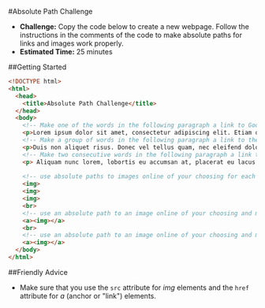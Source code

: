 #Absolute Path Challenge

* **Challenge:** Copy the code below to create a new webpage. Follow the instructions in the comments of the code to make absolute paths for links and images work properly. 
* **Estimated Time:** 25 minutes

##Getting Started

```html
<!DOCTYPE html>
<html>
  <head>
    <title>Absolute Path Challenge</title>
  </head>
  <body>
    <!-- Make one of the words in the following paragraph a link to Google. -->
    <p>Lorem ipsum dolor sit amet, consectetur adipiscing elit. Etiam quis velit quis massa egestas pretium at quis lacus. Integer egestas gravida accumsan. Proin tincidunt odio at felis vehicula vehicula. Vestibulum euismod hendrerit volutpat. Morbi nec velit est, at dictum urna. Aenean vitae dui nulla, at consectetur nunc. Fusce volutpat eleifend volutpat. Vestibulum pellentesque interdum eros id tempus. In facilisis bibendum erat vulputate vulputate. Ut et tristique arcu.</p>
    <!-- Make a group of words in the following paragraph a link to the Khan Academy -->
    <p>Duis non aliquet risus. Donec vel tellus quam, nec eleifend dolor. Aliquam consequat pellentesque leo pellentesque rutrum. Nulla consectetur dolor sit amet purus eleifend id vestibulum arcu eleifend. Nulla pharetra sagittis odio et malesuada. Nunc pellentesque libero non sem tincidunt scelerisque.</p>
    <!-- Make two consecutive words in the following paragraph a link to your email -->
    <p> Aliquam nunc lorem, lobortis eu accumsan at, placerat eu lacus. Sed lorem est, vehicula in commodo vitae, interdum eu eros. Nulla mollis mattis ipsum quis suscipit. Nam posuere consequat sagittis. Mauris felis magna, elementum id dictum eu, ornare accumsan urna. Aliquam vitae orci quam, feugiat posuere enim. Pellentesque aliquet ultrices tortor, varius sagittis augue porta nec.</p>
    
    <!-- use absolute paths to images online of your choosing for each of these img elements -->
    <img>
    <img>
    <img>
    <br>
    <!-- use an absolute path to an image online of your choosing and make it link to wikipedia -->
    <a><img></a>
    <br>
    <!-- use an absolute path to an image online of your choosing and make it link to the Christensen Academy -->
    <a><img></a>
  </body>
</html>
```

##Friendly Advice

* Make sure that you use the `src` attribute for *img* elements and the `href` attribute for *a* (anchor or "link") elements.
